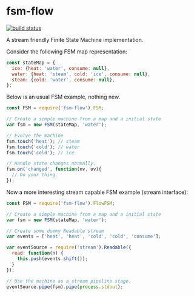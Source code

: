 # fsm-flow

[![build status](https://secure.travis-ci.org/ccortezia/fsm-flow.png)](http://travis-ci.org/ccortezia/fsm-flow)

A stream friendly Finite State Machine implementation.

Consider the following FSM map representation:
```js
const stateMap = {
  ice: {heat: 'water', consume: null},
  water: {heat: 'steam', cold: 'ice', consume: null},
  steam: {cold: 'water', consume: null},
};
```

Below is an usual FSM example, nothing new.

```js
const FSM = require('fsm-flow').FSM;

// Create a simple machine from a map and a initial state
var fsm = new FSM(stateMap, 'water');

// Evolve the machine
fsm.touch('heat'); // steam
fsm.touch('cold'); // water
fsm.touch('cold'); // ice

// Handle state changes normally.
fsm.on('changed', function(nv, ov){
  // Do your thing.
});

```

Now a more interesting stream capable FSM example (stream interface):

```js
const FSM = require('fsm-flow').FlowFSM;

// Create a simple machine from a map and a initial state
var fsm = new FSM(stateMap, 'water');

// Create some dummy Readable stream
var events = ['heat', 'heat', 'cold', 'cold', 'consume'];

var eventSource = require('stream').Readable({
  read: function(n) {
    this.push(events.shift());
  }
});

// Use the machine as a stream pipeline stage.
eventSource.pipe(fsm).pipe(process.stdout);

```
